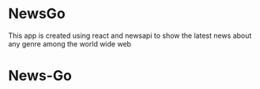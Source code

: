 # NewsGo
This app is created using react and newsapi to show the latest news about any genre among the world wide web


# News-Go
